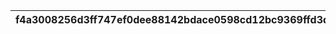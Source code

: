 |f4a3008256d3ff747ef0dee88142bdace0598cd12bc9369ffd3d82a05b1375c3|021ec7a99d9a154d4a5de429e4336b4572ebcbe108576df0044824eb3844e2c1|fde5692688f74385f1166e1dea4f9a8df2f97ed5112bf1829134828c9fbe906a|a05dacff4933bf9b6487588ec89925f8cfc1a28bf9b85f97466aa3f9fb3b07f6|fbb4104b8733ed0f2ea1e5c1e38dd4a92107c56f1efdd07c83695d6a93333b5a|
| --- | --- | --- | --- | --- |